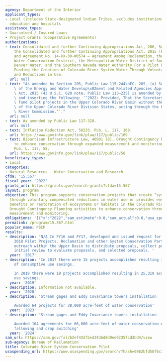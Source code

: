 ```yaml
---
agency: Department of the Interior
applicant_types:
- Local (includes State-designated lndian Tribes, excludes institutions of higher
  education and hospitals
assistance_types:
- Guaranteed / Insured Loans
- Project Grants (Cooperative Agreements)
authorizations:
- text: Consolidated and further Continuing Appropriations Act, 206, Section 206 of
    the Consolidated and further Continuing Appropriations Act, 2015 (Public Law 113-235)
    and Agreement No. 14-XX-30-W0574 – Agreement Among Reclamation, the Central Arizona
    Water Conservation District, the Metropolitan Water District of Southern California,
    Denver Water, and the Southern Nevada Water Authority For a Pilot Program for
    Funding the Creation of Colorado River System Water Through Voluntary Water Conservation
    and Reductions in Use.
  url: null
- text: "As amended by Section 205, Public Law 115-244\nEC. 205. (a) Section 206(c)(2)\
    \ of the Energy and Water Develop\x02ment and Related Agencies Appropriations\
    \ Act, 2015 (43 U.S.C. 620 note; Public Law 113–235) is amended by striking ‘‘2018.’’\
    \ and inserting the following: ‘‘2022: Provided, That the Secretary shall not\
    \ fund pilot projects in the Upper Colorado River Basin without the participation\
    \ of the Upper Colorado River Division States, acting through the Upper Colorado\
    \ River Commission.’’."
  url: null
- text: As amended by Public Law 117-328.
  url: null
- text: Inflation Reduction Act, 50233. Pub. L. 117, 169.
  url: https://www.govinfo.gov/link/plaw/117/public/169
- text: Bipartisan Infrastructure Law, 40901 (8), Drought Contingency Planning activities
    to enhance conservation through expanded measurement and monitoring infrastructure..
    Pub. L. 117, 58.
  url: https://www.govinfo.gov/link/plaw/117/public/58
beneficiary_types:
- Local
categories:
- Natural Resources - Water Conservation and Research
cfda: '15.567'
fiscal_year: '2022'
grants_url: https://grants.gov/search-grants?cfda=15.567
layout: program
objective: This program supports conservation projects that create “system water”
  through voluntary compensated reductions in water use or provides environmental
  benefits or restoration of ecosystems or habitats in the Colorado River Basin.  Includes
  Drought Contingency Planning activities to enhance conservation through expanded
  measurement and monitoring.
obligations: '[{"x":"2022","sam_estimate":0.0,"sam_actual":0.0,"usa_spending_actual":0.0},{"x":"2023","sam_estimate":0.0,"sam_actual":87189000.0,"usa_spending_actual":0.0},{"x":"2024","sam_estimate":59750000.0,"sam_actual":0.0,"usa_spending_actual":59393192.66}]'
permalink: /program/15.567.html
popular_name: PSCP
results:
- description: 'N/A In FY16 and FY17, developed and issued request for proposals for
    2018 Pilot Projects. Reclamation and other System Conservation Partners performed
    outreach within the Upper Basin to distribute proposals, collect proposals, perform
    initial review to evaluate proposals, and selected proposals. '
  year: '2017'
- description: 'In 2017 there were 15 projects accomplished resulting in 11,408 acre-feet
    of consumptive use savings.

    In 2018 there were 19 projects accomplished resulting in 25,319 acre-feet of consumptive
    use savings.'
  year: '2019'
- description: Information not available.
  year: '2020'
- description: 'Stream gages and Eddy Covariance towers installation

    Awarded 64 projects for 38,000 acre-feet of water conservation'
  year: '2023'
- description: 'Stream gages and Eddy Covariance towers installation

    Awarded 104 agreements for 66,000 acre-feet of water conservation which included
    fallowing and crop switching'
  year: '2024'
sam_url: https://sam.gov/fal/b2ef42dfbed24dbd8d0ee9235fcd3bd4/view
sub-agency: Bureau of Reclamation
title: Colorado River System Conservation Pilot
usaspending_url: https://www.usaspending.gov/search/?hash=0862bfd58f6c3b0aeb748ef3d641f4c8
---
```

